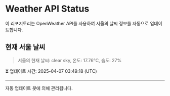 
# Weather API Status

이 리포지토리는 OpenWeather API를 사용하여 서울의 날씨 정보를 자동으로 업데이트합니다.

## 현재 서울 날씨
> 서울의 현재 날씨: clear sky, 온도: 17.76°C, 습도: 27%

⏳ 업데이트 시간: 2025-04-07 03:49:18 (UTC)

---
자동 업데이트 봇에 의해 관리됩니다.
